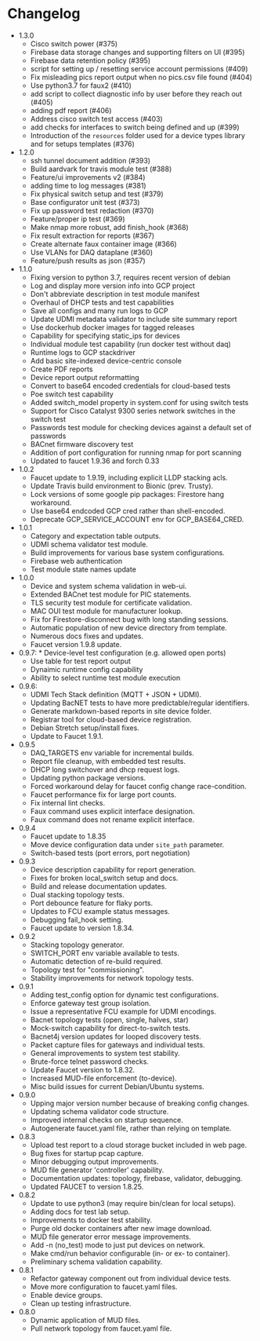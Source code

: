 # Changelog

* 1.3.0
  * Cisco switch power (#375)
  * Firebase data storage changes and supporting filters on UI (#395)
  * Firebase data retention policy (#395)
  * script for setting up / resetting service account permissions (#409)
  * Fix misleading pics report output when no pics.csv file found (#404)
  * Use python3.7 for faux2 (#410)
  * add script to collect diagnostic info by user before they reach out (#405)
  * adding pdf report (#406)
  * Address cisco switch test access (#403)
  * add checks for interfaces to switch being defined and up (#399)
  * Introduction of the `resources` folder used for a device types library and for setups templates (#376)
* 1.2.0
  * ssh tunnel document addition (#393)
  * Build aardvark for travis module test (#388)
  * Feature/ui improvements v2 (#384)
  * adding time to log messages (#381)
  * Fix physical switch setup and test (#379)
  * Base configurator unit test (#373)
  * Fix up password test redaction (#370)
  * Feature/proper ip test (#369)
  * Make nmap more robust, add finish_hook (#368)
  * Fix result extraction for reports (#367)
  * Create alternate faux container image (#366)
  * Use VLANs for DAQ dataplane (#360)
  * Feature/push results as json (#357)
* 1.1.0
  * Fixing version to python 3.7, requires recent version of debian
  * Log and display more version info into GCP project
  * Don't abbreviate description in test module manifest
  * Overhaul of DHCP tests and test capabilities
  * Save all configs and many run logs to GCP
  * Update UDMI metadata validator to include site summary report
  * Use dockerhub docker images for tagged releases
  * Capability for specifying static_ips for devices
  * Individual module test capability (run docker test without daq)
  * Runtime logs to GCP stackdriver
  * Add basic site-indexed device-centric console
  * Create PDF reports
  * Device report output reformatting
  * Convert to base64 encoded credentials for cloud-based tests
  * Poe switch test capability
  * Added switch_model property in system.conf for using switch tests
  * Support for Cisco Catalyst 9300 series network switches in the switch test
  * Passwords test module for checking devices against a default set of passwords
  * BACnet firmware discovery test
  * Addition of port configuration for running nmap for port scanning
  * Updated to faucet 1.9.36 and forch 0.33
* 1.0.2
	* Faucet update to 1.9.19, including explicit LLDP stacking acls.
	* Update Travis build environment to Bionic (prev. Trusty).
	* Lock versions of some google pip packages: Firestore hang workaround.
	* Use base64 endcoded GCP cred rather than shell-encoded.
	* Deprecate GCP_SERVICE_ACCOUNT env for GCP_BASE64_CRED.
* 1.0.1
	* Category and expectation table outputs.
	* UDMI schema validator test module.
	* Build improvements for various base system configurations.
	* Firebase web authentication
	* Test module state names update
* 1.0.0
	* Device and system schema validation in web-ui.
	* Extended BACnet test module for PIC statements.
	* TLS security test module for certificate validation.
	* MAC OUI test module for manufacturer lookup.
	* Fix for Firestore-disconnect bug with long standing sessions.
	* Automatic population of new device directory from template.
	* Numerous docs fixes and updates.
	* Faucet version 1.9.8 update.
* 0.9.7:
        * Device-level test configuration (e.g. allowed open ports)
	* Use table for test report output
	* Dynaimic runtime config capability
	* Ability to select runtime test module execution
* 0.9.6:
	* UDMI Tech Stack definition (MQTT + JSON + UDMI).
	* Updating BacNET tests to have more predictable/regular identifiers.
	* Generate markdown-based reports in site device folder.
	* Registrar tool for cloud-based device registration.
	* Debian Stretch setup/install fixes.
	* Update to Faucet 1.9.1.
* 0.9.5
	* DAQ_TARGETS env variable for incremental builds.
	* Report file cleanup, with embedded test results.
	* DHCP long switchover and dhcp request logs.
	* Updating python package versions.
	* Forced workaround delay for faucet config change race-condition.
	* Faucet performance fix for large port counts.
	* Fix internal lint checks.
	* Faux command uses explicit interface designation.
	* Faux command does not rename explicit interface.
* 0.9.4
	* Faucet update to 1.8.35
	* Move device configuration data under `site_path` parameter.
	* Switch-based tests (port errors, port negotiation)
* 0.9.3
	* Device description capability for report generation.
	* Fixes for broken local_switch setup and docs.
	* Build and release documentation updates.
	* Dual stacking topology tests.
	* Port debounce feature for flaky ports.
	* Updates to FCU example status messages.
	* Debugging fail_hook setting.
	* Faucet update to version 1.8.34.
* 0.9.2
	* Stacking topology generator.
	* SWITCH_PORT env variable available to tests.
	* Automatic detection of re-build required.
	* Topology test for "commissioning".
	* Stability improvements for network topology tests.
* 0.9.1
	* Adding test_config option for dynamic test configurations.
	* Enforce gateway test group isolation.
	* Issue a representative FCU example for UDMI encodings.
	* Bacnet topology tests (open, single, halves, star)
	* Mock-switch capability for direct-to-switch tests.
	* Bacnet4j version updates for looped discovery tests.
	* Packet capture files for gateways and individual tests.
	* General improvements to system test stability.
	* Brute-force telnet password checks.
	* Update Faucet version to 1.8.32.
	* Increased MUD-file enforcement (to-device).
	* Misc build issues for current Debian/Ubuntu systems.
* 0.9.0
	* Upping major version number because of breaking config changes.
	* Updating schema validator code structure.
	* Improved internal checks on startup sequence.
	* Autogenerate faucet.yaml file, rather than relying on template.
* 0.8.3
	* Upload test report to a cloud storage bucket included in web page.
	* Bug fixes for startup pcap capture.
	* Minor debugging output improvements.
	* MUD file generator 'controller' capability.
	* Documentation updates: topology, firebase, validator, debugging.
	* Updated FAUCET to version 1.8.25.
* 0.8.2
	* Update to use python3 (may require bin/clean for local setups).
	* Adding docs for test lab setup.
	* Improvements to docker test stability.
	* Purge old docker containers after new image download.
	* MUD file generator error message improvements.
	* Add -n (no_test) mode to just put devices on network.
	* Make cmd/run behavior configurable (in- or ex- to container).
	* Preliminary schema validation capability.
* 0.8.1
	* Refactor gateway component out from individual device tests.
	* Move more configuration to faucet.yaml files.
	* Enable device groups.
	* Clean up testing infrastructure.
* 0.8.0
	* Dynamic application of MUD files.
	* Pull network topology from faucet.yaml file.
